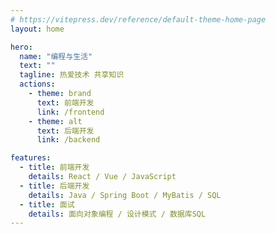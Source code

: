 ```yaml
---
# https://vitepress.dev/reference/default-theme-home-page
layout: home

hero:
  name: "编程与生活"
  text: ""
  tagline: 热爱技术 共享知识
  actions:
    - theme: brand
      text: 前端开发
      link: /frontend
    - theme: alt
      text: 后端开发
      link: /backend

features:
  - title: 前端开发
    details: React / Vue / JavaScript
  - title: 后端开发
    details: Java / Spring Boot / MyBatis / SQL
  - title: 面试
    details: 面向对象编程 / 设计模式 / 数据库SQL
---
```

